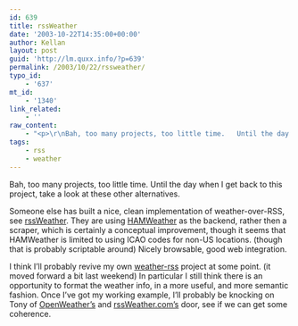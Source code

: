 ```yaml
---
id: 639
title: rssWeather
date: '2003-10-22T14:35:00+00:00'
author: Kellan
layout: post
guid: 'http://lm.quxx.info/?p=639'
permalink: /2003/10/22/rssweather/
typo_id:
    - '637'
mt_id:
    - '1340'
link_related:
    - ''
raw_content:
    - "<p>\r\nBah, too many projects, too little time.   Until the day when I get back to this project, take a look at these other alternatives.\r\n</p>\r\n<p>\r\nSomeone else has built a nice, clean implementation of weather-over-RSS, see <a href=\\\"http://rssweather.com\\\">rssWeather</a>.   They are using <a href=\\\"http://www.hamweather.com/\\\">HAMWeather</a> as the backend, rather then a scraper, which is certainly a conceptual improvement, though it seems that HAMWeather is limited to using ICAO codes for non-US locations. (though that is probably scriptable around)  Nicely browsable, good web integration.\r\n</p>\r\n<p>\r\nI think I\\'ll probably revive my own <a href=\\\"http://laughingmeme.org/archives/001070.html\\\">weather-rss</a> project at some point. (it moved forward a bit last weekend)  In particular I still think there is an opportunity to format the weather info, in a more useful, and more semantic fashion.  Once I\\'ve got my working example, I\\'ll probably be knocking on Tony of <a href=\\\"http://openweather.com\\\">OpenWeather\\'s</a> and <a href=\\\"http://rssweather.com\\\">rssWeather.com\\'s</a> door, see if we can get some coherence.\r\n</p>"
tags:
    - rss
    - weather
---
```


Bah, too many projects, too little time. Until the day when I get back to this project, take a look at these other alternatives.

Someone else has built a nice, clean implementation of weather-over-RSS, see [rssWeather](http://rssweather.com). They are using [HAMWeather](http://www.hamweather.com/) as the backend, rather then a scraper, which is certainly a conceptual improvement, though it seems that HAMWeather is limited to using ICAO codes for non-US locations. (though that is probably scriptable around) Nicely browsable, good web integration.

I think I’ll probably revive my own [weather-rss](http://laughingmeme.org/archives/001070.html) project at some point. (it moved forward a bit last weekend) In particular I still think there is an opportunity to format the weather info, in a more useful, and more semantic fashion. Once I’ve got my working example, I’ll probably be knocking on Tony of [OpenWeather’s](http://openweather.com) and [rssWeather.com’s](http://rssweather.com) door, see if we can get some coherence.